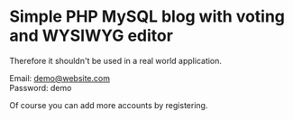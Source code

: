 # Simple PHP MySQL blog with voting and WYSIWYG editor

Therefore it shouldn't be used in a real world application. <br /> 

Email: demo@website.com <br /> 
Password: demo <br /> 

Of course you can add more accounts by registering.

